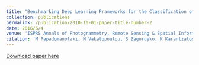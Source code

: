 ```yaml
---
title: "Benchmarking Deep Learning Frameworks for the Classification of Very High Resolution Satellite Multispectral Data"
collection: publications
permalink: /publication/2010-10-01-paper-title-number-2
date: 2016/6/4
venue: 'ISPRS Annals of Photogrammetry, Remote Sensing & Spatial Information Sciences'
citation: 'M Papadomanolaki, M Vakalopoulou, S Zagoruyko, K Karantzalos'
---
```

[Download paper here](http://academicpages.github.io/files/paper1.pdf)

